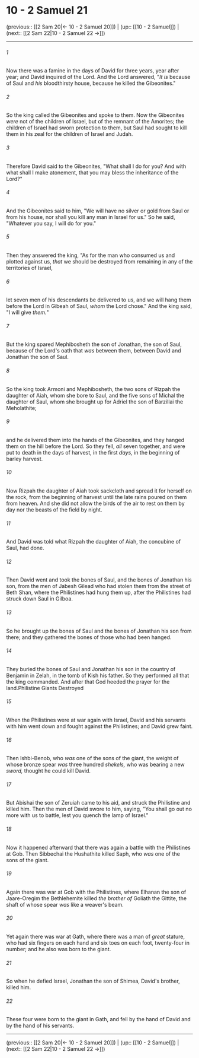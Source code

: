 # 10 - 2 Samuel 21

(previous:: [[2 Sam 20|← 10 - 2 Samuel 20]]) | (up:: [[10 - 2 Samuel]]) | (next:: [[2 Sam 22|10 - 2 Samuel 22 →]])

***


###### 1 
Now there was a famine in the days of David for three years, year after year; and David inquired of the Lord. And the Lord answered, "_It is_ because of Saul and _his_ bloodthirsty house, because he killed the Gibeonites." 

###### 2 
So the king called the Gibeonites and spoke to them. Now the Gibeonites _were_ not of the children of Israel, but of the remnant of the Amorites; the children of Israel had sworn protection to them, but Saul had sought to kill them in his zeal for the children of Israel and Judah. 

###### 3 
Therefore David said to the Gibeonites, "What shall I do for you? And with what shall I make atonement, that you may bless the inheritance of the Lord?" 

###### 4 
And the Gibeonites said to him, "We will have no silver or gold from Saul or from his house, nor shall you kill any man in Israel for us." So he said, "Whatever you say, I will do for you." 

###### 5 
Then they answered the king, "As for the man who consumed us and plotted against us, _that_ we should be destroyed from remaining in any of the territories of Israel, 

###### 6 
let seven men of his descendants be delivered to us, and we will hang them before the Lord in Gibeah of Saul, _whom_ the Lord chose." And the king said, "I will give _them._" 

###### 7 
But the king spared Mephibosheth the son of Jonathan, the son of Saul, because of the Lord's oath that _was_ between them, between David and Jonathan the son of Saul. 

###### 8 
So the king took Armoni and Mephibosheth, the two sons of Rizpah the daughter of Aiah, whom she bore to Saul, and the five sons of Michal the daughter of Saul, whom she brought up for Adriel the son of Barzillai the Meholathite; 

###### 9 
and he delivered them into the hands of the Gibeonites, and they hanged them on the hill before the Lord. So they fell, _all_ seven together, and were put to death in the days of harvest, in the first _days,_ in the beginning of barley harvest. 

###### 10 
Now Rizpah the daughter of Aiah took sackcloth and spread it for herself on the rock, from the beginning of harvest until the late rains poured on them from heaven. And she did not allow the birds of the air to rest on them by day nor the beasts of the field by night. 

###### 11 
And David was told what Rizpah the daughter of Aiah, the concubine of Saul, had done. 

###### 12 
Then David went and took the bones of Saul, and the bones of Jonathan his son, from the men of Jabesh Gilead who had stolen them from the street of Beth Shan, where the Philistines had hung them up, after the Philistines had struck down Saul in Gilboa. 

###### 13 
So he brought up the bones of Saul and the bones of Jonathan his son from there; and they gathered the bones of those who had been hanged. 

###### 14 
They buried the bones of Saul and Jonathan his son in the country of Benjamin in Zelah, in the tomb of Kish his father. So they performed all that the king commanded. And after that God heeded the prayer for the land.Philistine Giants Destroyed 

###### 15 
When the Philistines were at war again with Israel, David and his servants with him went down and fought against the Philistines; and David grew faint. 

###### 16 
Then Ishbi-Benob, who _was_ one of the sons of the giant, the weight of whose bronze spear _was_ three hundred _shekels,_ who was bearing a new _sword,_ thought he could kill David. 

###### 17 
But Abishai the son of Zeruiah came to his aid, and struck the Philistine and killed him. Then the men of David swore to him, saying, "You shall go out no more with us to battle, lest you quench the lamp of Israel." 

###### 18 
Now it happened afterward that there was again a battle with the Philistines at Gob. Then Sibbechai the Hushathite killed Saph, who _was_ one of the sons of the giant. 

###### 19 
Again there was war at Gob with the Philistines, where Elhanan the son of Jaare-Oregim the Bethlehemite killed _the brother of_ Goliath the Gittite, the shaft of whose spear _was_ like a weaver's beam. 

###### 20 
Yet again there was war at Gath, where there was a man of _great_ stature, who had six fingers on each hand and six toes on each foot, twenty-four in number; and he also was born to the giant. 

###### 21 
So when he defied Israel, Jonathan the son of Shimea, David's brother, killed him. 

###### 22 
These four were born to the giant in Gath, and fell by the hand of David and by the hand of his servants.

***

(previous:: [[2 Sam 20|← 10 - 2 Samuel 20]]) | (up:: [[10 - 2 Samuel]]) | (next:: [[2 Sam 22|10 - 2 Samuel 22 →]])
